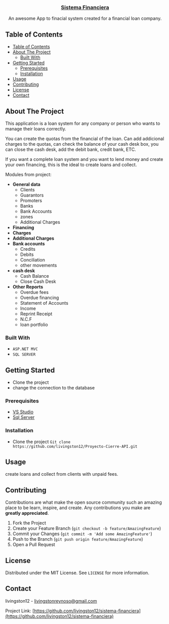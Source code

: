 <!--
repo name: sistema-financiera
description: An awesome App to finacial system
github name:  livingston12
link: https://github.com/livingston12/sistema-financiera
logo path: assets/logo.png
email: livingstonreynoso@gmail.com
-->





<!-- PROJECT LOGO -->
<br />
<p align="center">
    
<h3 align="center"><a href="https://github.com/livingston12/sistema-financiera">Sistema Financiera</a></h3>
    <p align="center">
        An awesome App to finacial system created for a financial loan company.     
    </p>
</p>



<!-- TABLE OF CONTENTS -->
## Table of Contents

- [Table of Contents](#table-of-contents)
- [About The Project](#about-the-project)
  - [Built With](#built-with)
- [Getting Started](#getting-started)
  - [Prerequisites](#prerequisites)
  - [Installation](#installation)
- [Usage](#usage)
- [Contributing](#contributing)
- [License](#license)
- [Contact](#contact)



<!-- ABOUT THE PROJECT -->
## About The Project

This application is a loan system for any company or person who wants to manage their loans correctly.

You can create the quotas from the financial of the loan. Can add addicional charges to the quotas, 
can check the balance of your cash desk box, you can close the cash desk, add the debit bank, credit bank, 
ETC.

If you want a complete loan system and you want to lend money and create your own financing, this is the ideal to create loans and collect.

Modules from project:
* **General data**
  - Clients
  - Guarantors
  - Promoters
  - Banks
  - Bank Accounts
  - zones
  - Additional Charges
* **Financing**
* **Charges**
* **Additional Charges**
* **Bank accounts**
  - Credits
  - Debits
  - Conciliation
  - other movements
* **cash desk**
  - Cash Balance
  - Close Cash Desk
* **Other Reports**
  - Overdue fees
  - Overdue financing
  - Statement of Accounts
  - Income
  - Reprint Receipt
  - N.C.F
  - loan portfolio

### Built With
* `ASP.NET MVC` 
* `SQL SERVER`

<!-- GETTING STARTED -->
## Getting Started
* Clone the project 
* change the connection to the database

### Prerequisites

* [VS Studio](https://visualstudio.microsoft.com/es/)
* [Sql Server](https://www.microsoft.com/en-in/sql-server/sql-server-downloads)

### Installation

* Clone the project `Git clone https://github.com/livingston12/Proyecto-Cierre-API.git`



<!-- USAGE EXAMPLES -->
## Usage

create loans and collect from clients with unpaid fees.





<!-- CONTRIBUTING -->
## Contributing

Contributions are what make the open source community such an amazing place to be learn, inspire, and create. Any contributions you make are **greatly appreciated**.

1. Fork the Project
2. Create your Feature Branch (`git checkout -b feature/AmazingFeature`)
3. Commit your Changes (`git commit -m 'Add some AmazingFeature'`)
4. Push to the Branch (`git push origin feature/AmazingFeature`)
5. Open a Pull Request



<!-- LICENSE -->
## License

Distributed under the MIT License. See `LICENSE` for more information.



<!-- CONTACT -->
## Contact

livingston12 - livingstonreynoso@gmail.com

Project Link: [https://github.com/livingston12/sistema-financiera](https://github.com/livingston12/sistema-financiera)
